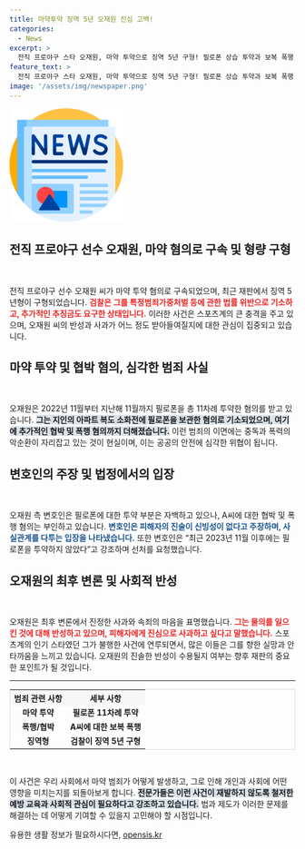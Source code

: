 ```yaml
---
title: 마약투약 징역 5년 오재원 진심 고백!
categories:
  - News
excerpt: >
  전직 프로야구 스타 오재원, 마약 투약으로 징역 5년 구형! 필로폰 상습 투약과 보복 폭행 혐의로 법정에 서다. 반성의 눈물! 그의 마지막 발언에 귀 기울여보세요.
feature_text: >
  전직 프로야구 스타 오재원, 마약 투약으로 징역 5년 구형! 필로폰 상습 투약과 보복 폭행 혐의로 법정에 서다. 반성의 눈물! 그의 마지막 발언에 귀 기울여보세요.
image: '/assets/img/newspaper.png'
---
```


<p><img src="/assets/img/newspaper.png" alt="kimp 속보" /></p>

<h2 data-ke-size="size26">전직 프로야구 선수 오재원, 마약 혐의로 구속 및 형량 구형</h2>

<p data-ke-size="size16">&nbsp;</p>

<p>전직 프로야구 선수 오재원 씨가 마약 투약 혐의로 구속되었으며, 최근 재판에서 징역 5년형이 구형되었습니다. <b><span style="color: #ee2323;">검찰은 그를 특정범죄가중처벌 등에 관한 법률 위반으로 기소하고, 추가적인 추징금도 요구한 상태입니다.</span></b> 이러한 사건은 스포츠계의 큰 충격을 주고 있으며, 오재원 씨의 반성과 사과가 어느 정도 받아들여질지에 대한 관심이 집중되고 있습니다. </p>

<h2 data-ke-size="size26">마약 투약 및 협박 혐의, 심각한 범죄 사실</h2>

<p data-ke-size="size16">&nbsp;</p>

<p>오재원은 2022년 11월부터 지난해 11월까지 필로폰을 총 11차례 투약한 혐의를 받고 있습니다. <b><span style="background-color: #21538527;">그는 지인의 아파트 복도 소화전에 필로폰을 보관한 혐의로 기소되었으며, 여기에 추가적인 협박 및 폭행 혐의까지 더해졌습니다.</span></b> 이런 범죄의 이면에는 중독과 폭력의 악순환이 자리잡고 있는 것이 현실이며, 이는 공공의 안전에 심각한 위협이 됩니다. </p>

<h2 data-ke-size="size26">변호인의 주장 및 법정에서의 입장</h2>

<p data-ke-size="size16">&nbsp;</p>

<p>오재원 측 변호인은 필로폰에 대한 투약 부분은 자백하고 있으나, A씨에 대한 협박 및 폭행 혐의는 부인하고 있습니다. <b><span style="color: #1a5490;">변호인은 피해자의 진술이 신빙성이 없다고 주장하며, 사실관계를 다투는 입장을 나타냈습니다.</span></b> 또한 변호인은 “최근 2023년 11월 이후에는 필로폰을 투약하지 않았다”고 강조하며 선처를 요청했습니다. </p>

<h2 data-ke-size="size26">오재원의 최후 변론 및 사회적 반성</h2>

<p data-ke-size="size16">&nbsp;</p>

<p>오재원은 최후 변론에서 진정한 사과와 속죄의 마음을 표명했습니다. <b><span style="color: #ee2323;">그는 물의를 일으킨 것에 대해 반성하고 있으며, 피해자에게 진심으로 사과하고 싶다고 말했습니다.</span></b> 스포츠계의 인기 스타였던 그가 불행한 사건에 연루되면서, 많은 이들은 그를 향한 실망과 안타까움을 느끼고 있습니다. 오재원의 진솔한 반성이 수용될지 여부는 향후 재판의 중요한 포인트가 될 것입니다. </p>

<hr>

<table style="width: 100%; border: 1px solid #ddd;">
  <tr>
    <th style="text-align: center; background-color: #f7f7f7;">범죄 관련 사항</th>
    <th style="text-align: center; background-color: #f7f7f7;">세부 사항</th>
  </tr>
  <tr>
    <td style="text-align: center; height: 17px;"><b>마약 투약</b></td>
    <td style="text-align: center; height: 17px;"><b>필로폰 11차례 투약</b></td>
  </tr>
  <tr>
    <td style="text-align: center; height: 17px;"><b>폭행/협박</b></td>
    <td style="text-align: center; height: 17px;"><b>A씨에 대한 보복 폭행</b></td>
  </tr>
  <tr>
    <td style="text-align: center; height: 17px;"><b>징역형</b></td>
    <td style="text-align: center; height: 17px;"><b>검찰이 징역 5년 구형</b></td>
  </tr>
</table>

<p data-ke-size="size16">&nbsp;</p>

<p>이 사건은 우리 사회에서 마약 범죄가 어떻게 발생하고, 그로 인해 개인과 사회에 어떤 영향을 미치는지를 되돌아보게 합니다. <b><span style="background-color: #21538527;">전문가들은 이런 사건이 재발하지 않도록 철저한 예방 교육과 사회적 관심이 필요하다고 강조하고 있습니다.</span></b> 법과 제도가 이러한 문제를 해결하는 데 어떻게 기여할 수 있을지 고민해야 할 시점입니다.</p>
유용한 생활 정보가 필요하시다면, <a href="https://opensis.kr" rel="dofollow">opensis.kr</a>


